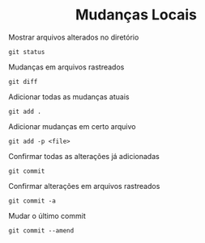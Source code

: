 <h1 align="center">Mudanças Locais</h1>

Mostrar arquivos alterados no diretório

```
git status
```
Mudanças em arquivos rastreados

```
git diff
```
Adicionar todas as mudanças atuais

```
git add .
```
Adicionar mudanças em certo arquivo

```
git add -p <file>
```
Confirmar todas as alterações já adicionadas

```
git commit
```
Confirmar alterações em arquivos rastreados

```
git commit -a
```
Mudar o último commit

```
git commit --amend
```
